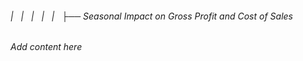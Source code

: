 ###### |   |   |   |   |   ├── Seasonal Impact on Gross Profit and Cost of Sales

*Add content here*